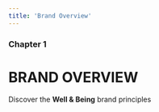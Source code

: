 ```yaml
---
title: 'Brand Overview'
---
```


### Chapter 1

# BRAND OVERVIEW

Discover the **Well & Being** brand principles


